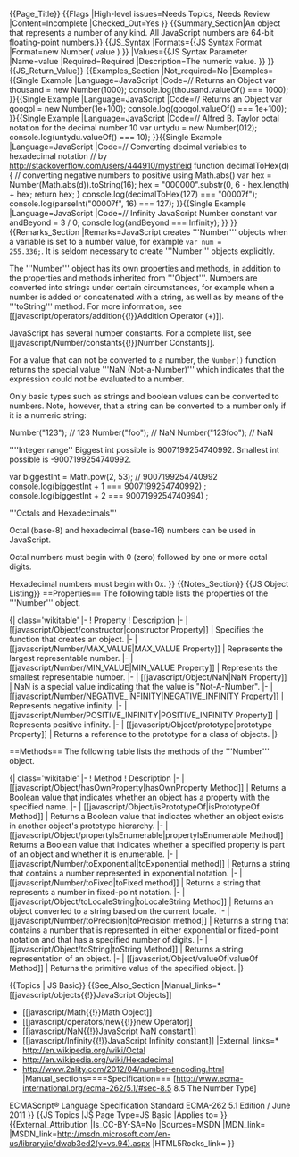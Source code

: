 {{Page_Title}}
{{Flags
|High-level issues=Needs Topics, Needs Review
|Content=Incomplete
|Checked_Out=Yes
}}
{{Summary_Section|An object that represents a number of any kind. All JavaScript numbers are 64-bit floating-point numbers.}}
{{JS_Syntax
|Formats={{JS Syntax Format
|Format=new Number( value )
}}
|Values={{JS Syntax Parameter
|Name=value
|Required=Required
|Description=The numeric value.
}}
}}
{{JS_Return_Value}}
{{Examples_Section
|Not_required=No
|Examples={{Single Example
|Language=JavaScript
|Code=// Returns an Object
var thousand = new Number(1000);
console.log(thousand.valueOf() === 1000);
}}{{Single Example
|Language=JavaScript
|Code=// Returns an Object
var googol = new Number(1e+100);
console.log(googol.valueOf() === 1e+100);
}}{{Single Example
|Language=JavaScript
|Code=// Alfred B. Taylor octal notation for the decimal number 10
var untydu = new Number(012);
console.log(untydu.valueOf() === 10);
}}{{Single Example
|Language=JavaScript
|Code=// Converting decimal variables to hexadecimal notation
// by http://stackoverflow.com/users/444910/mystifeid
function decimalToHex(d) {
 // converting negative numbers to positive using Math.abs()
  var hex = Number(Math.abs(d)).toString(16);
  hex = "000000".substr(0, 6 - hex.length) + hex; 
  return hex;
}
console.log(decimalToHex(127) === "00007f");
console.log(parseInt("00007f", 16) === 127);
}}{{Single Example
|Language=JavaScript
|Code=// Infinity JavaScript Number constant
var andBeyond = 3 / 0;
console.log(andBeyond === Infinity);
}}
}}
{{Remarks_Section
|Remarks=JavaScript creates '''Number''' objects when a variable is set to a number value, for example <code>var num = 255.336;</code>. It is seldom necessary to create '''Number''' objects explicitly.

The '''Number''' object has its own properties and methods, in addition to the properties and methods inherited from '''Object'''. Numbers are converted into strings under certain circumstances, for example when a number is added or concatenated with a string, as well as by means of the '''toString''' method. For more information, see [[javascript/operators/addition{{!}}Addition Operator (+)]].

JavaScript has several number constants. For a complete list, see [[javascript/Number/constants{{!}}Number Constants]].

For a value that can not be converted to a number, the <code>Number()</code> function returns the special value '''NaN (Not-a-Number)''' which indicates that the expression could not be evaluated to a number.

Only basic types such as strings and boolean values can be converted to numbers. Note, however, that a string can be converted to a number only if it is a numeric string:

<syntaxhighlight lang="javascript">
Number("123"); // 123
Number("foo"); // NaN
Number("123foo"); // NaN
</syntaxhighlight>

''''Integer range''
Biggest int possible is 9007199254740992.
Smallest int possible is -9007199254740992.

<syntaxhighlight lang="javascript">
var biggestInt = Math.pow(2, 53); // 9007199254740992
console.log(biggestInt  + 1 === 9007199254740992) ;
console.log(biggestInt  + 2 === 9007199254740994) ;
</syntaxhighlight>

'''Octals and Hexadecimals'''

Octal (base-8) and hexadecimal (base-16) numbers can be used in JavaScript.

Octal numbers must begin with 0 (zero) followed by one or more octal digits.

Hexadecimal numbers must begin with 0x.
}}
{{Notes_Section}}
{{JS Object Listing}}
==Properties==
The following table lists the properties of the '''Number''' object.

{| class='wikitable'
|-
! Property
! Description
|-
| [[javascript/Object/constructor|constructor Property]]
| Specifies the function that creates an object.
|-
| [[javascript/Number/MAX_VALUE|MAX_VALUE Property]]
| Represents the largest representable number.
|-
| [[javascript/Number/MIN_VALUE|MIN_VALUE Property]]
| Represents the smallest representable number.
|-
| [[javascript/Object/NaN|NaN Property]]
| NaN is a special value indicating that the value is "Not-A-Number".
|-
| [[javascript/Number/NEGATIVE_INFINITY|NEGATIVE_INFINITY Property]]
| Represents negative infinity.
|-
| [[javascript/Number/POSITIVE_INFINITY|POSITIVE_INFINITY Property]]
| Represents positive infinity.
|-
| [[javascript/Object/prototype|prototype Property]]
| Returns a reference to the prototype for a class of objects.
|}

==Methods==
The following table lists the methods of the '''Number''' object.

{| class='wikitable'
|-
! Method
! Description
|-
| [[javascript/Object/hasOwnProperty|hasOwnProperty Method]]
| Returns a Boolean value that indicates whether an object has a property with the specified name.
|-
| [[javascript/Object/isPrototypeOf|isPrototypeOf Method]]
| Returns a Boolean value that indicates whether an object exists in another object's prototype hierarchy.
|-
| [[javascript/Object/propertyIsEnumerable|propertyIsEnumerable Method]]
| Returns a Boolean value that indicates whether a specified property is part of an object and whether it is enumerable.
|-
| [[javascript/Number/toExponential|toExponential method]]
| Returns a string that contains a number represented in exponential notation.
|-
| [[javascript/Number/toFixed|toFixed method]]
| Returns a string that represents a number in fixed-point notation.
|-
| [[javascript/Object/toLocaleString|toLocaleString Method]]
| Returns an object converted to a string based on the current locale.
|-
| [[javascript/Number/toPrecision|toPrecision method]]
| Returns a string that contains a number that is represented in either exponential or fixed-point notation and that has a specified number of digits.
|-
| [[javascript/Object/toString|toString Method]]
| Returns a string representation of an object.
|-
| [[javascript/Object/valueOf|valueOf Method]]
| Returns the primitive value of the specified object.
|}

{{Topics | JS Basic}}
{{See_Also_Section
|Manual_links=* [[javascript/objects{{!}}JavaScript Objects]]
* [[javascript/Math{{!}}Math Object]]
* [[javascript/operators/new{{!}}new Operator]]
* [[javascript/NaN{{!}}JavaScript NaN constant]]
* [[javascript/Infinity{{!}}JavaScript Infinity constant]]
|External_links=* http://en.wikipedia.org/wiki/Octal
* http://en.wikipedia.org/wiki/Hexadecimal
* http://www.2ality.com/2012/04/number-encoding.html
|Manual_sections====Specification===
[http://www.ecma-international.org/ecma-262/5.1/#sec-8.5 8.5 The Number Type]

ECMAScript® Language Specification
Standard ECMA-262
5.1 Edition / June 2011
}}
{{JS Topics
|JS Page Type=JS Basic
|Applies to=
}}
{{External_Attribution
|Is_CC-BY-SA=No
|Sources=MSDN
|MDN_link=
|MSDN_link=http://msdn.microsoft.com/en-us/library/ie/dwab3ed2(v=vs.94).aspx
|HTML5Rocks_link=
}}